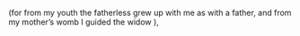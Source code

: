 (for from my youth the fatherless grew up with me as with a father, and from my mother’s womb I guided the widow ),
